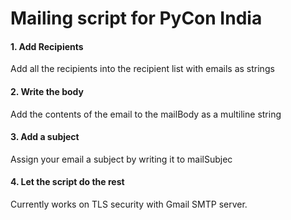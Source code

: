 # Mailing script for PyCon India

#### 1. Add Recipients  
Add all the recipients into the recipient list with emails as strings
#### 2. Write the body
Add the contents of the email to the mailBody as a multiline string
#### 3. Add a subject
Assign your email a subject by writing it to mailSubjec
#### 4. Let the script do the rest

Currently works on TLS security with Gmail SMTP server.